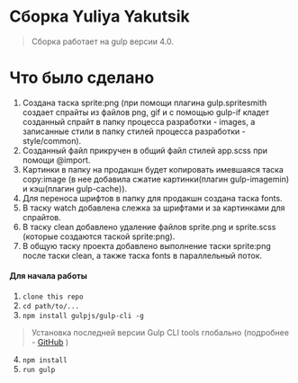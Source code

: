# Cборка Yuliya Yakutsik

> Сборка работает на gulp версии 4.0.

# Что было сделано
1. Создана таска sprite:png (при помощи плагина gulp.spritesmith создает спрайты из файлов png, gif и с помощью gulp-if кладет созданный спрайт в папку процесса разработки - images, а записанные стили в папку стилей процесса разработки - style/common).
2. Созданный файл прикручен в общий файл стилей app.scss при помощи @import.
3. Картинки в папку на продакшн будет копировать имевшаяся таска copy:image (в нее добавила сжатие картинки(плагин gulp-imagemin) и кэш(плагин gulp-cache)).
4. Для переноса шрифтов в папку для продакшн создана таска fonts.
5. В таску watch добавлена слежка за шрифтами и за картинками для спрайтов.
6. В таску clean добавлено удаление файлов sprite.png и sprite.scss (которые создаются таской sprite:png).
7. В общую таску проекта добавлено выполнение таски sprite:png после таски clean, а также таска fonts в параллельный поток.

#### Для начала работы

1. ```clone this repo```
2. ```cd path/to/...```
3. ```npm install gulpjs/gulp-cli -g```  
> Установка последней версии Gulp CLI tools глобально (подробнее - [GitHub](https://github.com/gulpjs/gulp/blob/4.0/docs/getting-started.md) )

4. ```npm install```
6. ```run gulp``` 

